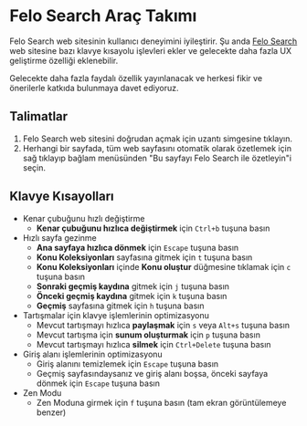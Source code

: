 # Felo Search Araç Takımı

Felo Search web sitesinin kullanıcı deneyimini iyileştirir. Şu anda [Felo Search](https://felo.ai) web sitesine bazı klavye kısayolu işlevleri ekler ve gelecekte daha fazla UX geliştirme özelliği eklenebilir.

Gelecekte daha fazla faydalı özellik yayınlanacak ve herkesi fikir ve önerilerle katkıda bulunmaya davet ediyoruz.

## Talimatlar

1. Felo Search web sitesini doğrudan açmak için uzantı simgesine tıklayın.
2. Herhangi bir sayfada, tüm web sayfasını otomatik olarak özetlemek için sağ tıklayıp bağlam menüsünden "Bu sayfayı Felo Search ile özetleyin"i seçin.

## Klavye Kısayolları

- Kenar çubuğunu hızlı değiştirme
  - **Kenar çubuğunu hızlıca değiştirmek** için `Ctrl+b` tuşuna basın
- Hızlı sayfa gezinme
  - **Ana sayfaya hızlıca dönmek** için `Escape` tuşuna basın
  - **Konu Koleksiyonları** sayfasına gitmek için `t` tuşuna basın
  - **Konu Koleksiyonları** içinde **Konu oluştur** düğmesine tıklamak için `c` tuşuna basın
  - **Sonraki geçmiş kaydına** gitmek için `j` tuşuna basın
  - **Önceki geçmiş kaydına** gitmek için `k` tuşuna basın
  - **Geçmiş** sayfasına gitmek için `h` tuşuna basın
- Tartışmalar için klavye işlemlerinin optimizasyonu
  - Mevcut tartışmayı hızlıca **paylaşmak** için `s` veya `Alt+s` tuşuna basın
  - Mevcut tartışma için **sunum oluşturmak** için `p` tuşuna basın
  - Mevcut tartışmayı hızlıca **silmek** için `Ctrl+Delete` tuşuna basın
- Giriş alanı işlemlerinin optimizasyonu
  - Giriş alanını temizlemek için `Escape` tuşuna basın
  - Geçmiş sayfasındaysanız ve giriş alanı boşsa, önceki sayfaya dönmek için `Escape` tuşuna basın
- Zen Modu
  - Zen Moduna girmek için `f` tuşuna basın (tam ekran görüntülemeye benzer)
